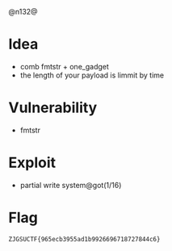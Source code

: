 @n132@

# Idea

- comb fmtstr + one_gadget
- the length of your payload is limmit by time

# Vulnerability

- fmtstr

# Exploit

- partial write system@got(1/16)

# Flag

`ZJGSUCTF{965ecb3955ad1b9926696718727844c6}`
